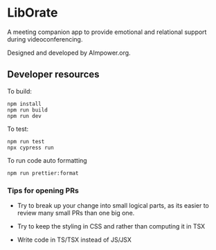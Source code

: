 # LibOrate

A meeting companion app to provide emotional and relational support during videoconferencing.

Designed and developed by AImpower.org.

## Developer resources

To build:

```
npm install
npm run build
npm run dev
```

To test:

```
npm run test
npx cypress run
```

To run code auto formatting

```
npm run prettier:format
```

### Tips for opening PRs

- Try to break up your change into small logical parts, as its easier to review many small PRs than one big one.

- Try to keep the styling in CSS and rather than computing it in TSX

- Write code in TS/TSX instead of JS/JSX
